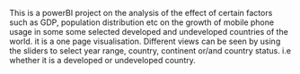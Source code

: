 This is a powerBI project on the analysis of the effect of certain factors such as GDP, population distribution etc on the growth of mobile phone usage in some some selected developed and undeveloped countries of the world. it is a one page visualisation. Different views can be seen by using the sliders to select year range, country, continent or/and country status. i.e whether it is a developed or undeveloped country.
